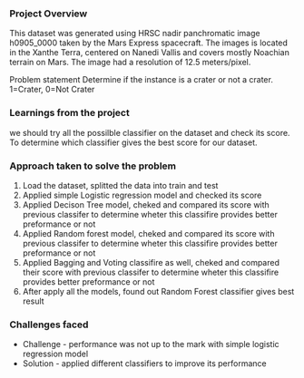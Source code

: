 ### Project Overview

 This dataset was generated using HRSC nadir panchromatic image h0905_0000 taken by the Mars Express spacecraft. The images is located in the Xanthe Terra, centered on Nanedi Vallis and covers mostly Noachian terrain on Mars. The image had a resolution of 12.5 meters/pixel.

Problem statement
Determine if the instance is a crater or not a crater. 1=Crater, 0=Not Crater


### Learnings from the project

 we should try all the possilble classifier on the dataset and check its score. To determine which classifier gives the best score for our dataset. 


### Approach taken to solve the problem

 1. Load the dataset, splitted the data into train and test
2. Applied simple Logistic regression model and checked its score
3. Applied Decison Tree model, cheked and compared its score with previous classifer to determine wheter this classifire provides better preformance or not
3. Applied Random forest model, cheked and compared its score with previous classifer to determine wheter this classifire provides better preformance or not
4. Applied Bagging and Voting classifire as well, cheked and compared their score with previous classifer to determine wheter this classifire provides better preformance or not
5. After apply all the models, found out Random Forest classifier gives best result


### Challenges faced

 - Challenge - performance was not up to the mark with simple logistic regression model 
- Solution - applied different classifiers to improve its performance


